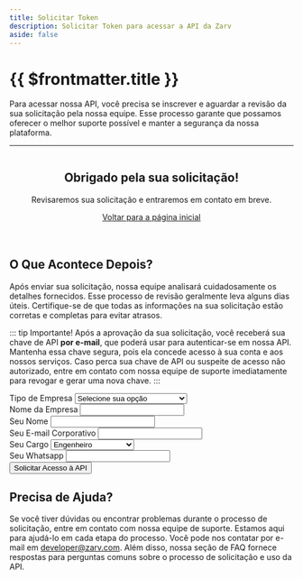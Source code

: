 ```yaml
---
title: Solicitar Token
description: Solicitar Token para acessar a API da Zarv
aside: false
---
```


<script setup>
import { ref } from 'vue'
import { useUrlSearchParams } from '@vueuse/core'

const origins = {
  'data-partner': 'Parceiro de Dados',
  'government': 'Governo',
  'insurance': 'Companhia de Seguros',
  'credit': 'Empresa de Finanças/Crédito',
  'startup': 'Startup',
  'other': 'Outro',
}

const params = useUrlSearchParams('hash-params', {
  origin: {
    type: String,
    default: null,
  },
})

const loading = ref(false)
const sent = ref(false)
const error = ref(false)
const name = ref('')
const email = ref('')
const phone = ref('')
const company = ref('')
const industry = ref(params.origin || null)
const role = ref('')

const submitForm = () => {
  loading.value = true;
  sent.value = false;
  if (!!email.value && !!name.value && !!phone.value && !!company.value && !!industry.value && !!role.value) {
    window.analytics.identify(email.value.toLowerCase(), {
      name: name.value,
      phone: phone.value,
      company: company.value,
      industry: industry.value,
      role: role.value,
    })
    window.analytics.track('DEVELOPER_TOKEN', {
      name: name.value,
      email: email.value.toLowerCase(),
      phone: phone.value,
      company: company.value,
      industry: origins[industry.value],
      role: role.value,
    });
  } else {
    error.value = true;
    loading.value = false;
  }
  sent.value = true;
};
</script>

# {{ $frontmatter.title }}<Badge type="warning" text="beta" />

Para acessar nossa API, você precisa se inscrever e aguardar a revisão da sua solicitação pela nossa equipe. Esse processo garante que possamos oferecer o melhor suporte possível e manter a segurança da nossa plataforma.

---

<div v-if="sent">
  <div style="text-align:center;padding-top:20px;padding-bottom:20px">
    <h2 style="font-weight:bold;border:none;margin-top:10px">Obrigado pela sua solicitação!</h2>

Revisaremos sua solicitação e entraremos em contato em breve.
  
  <a href="/" class="vp-button">Voltar para a página inicial</a>
</div>

## O Que Acontece Depois?

Após enviar sua solicitação, nossa equipe analisará cuidadosamente os detalhes fornecidos. Esse processo de revisão geralmente leva alguns dias úteis. Certifique-se de que todas as informações na sua solicitação estão corretas e completas para evitar atrasos.

::: tip Importante!
Após a aprovação da sua solicitação, você receberá sua chave de API **por e-mail**, que poderá usar para autenticar-se em nossa API. Mantenha essa chave segura, pois ela concede acesso à sua conta e aos nossos serviços. Caso perca sua chave de API ou suspeite de acesso não autorizado, entre em contato com nossa equipe de suporte imediatamente para revogar e gerar uma nova chave.
:::

</div>

<form @submit.prevent="submitForm" class="form" v-if="!sent">
  <div class="form-group">
    <label for="industry">Tipo de Empresa</label>
    <select v-model="industry" id="industry" required>
      <option value="" disabled selected>Selecione sua opção</option>
      <option value="data-partner">Parceiro de Dados</option>
      <option value="government">Governo</option>
      <option value="insurance">Companhia de Seguros</option>
      <option value="credit">Empresa de Finanças/Crédito</option>
      <option value="startup">Startup</option>
      <option value="other">Outro</option>
    </select>
  </div>
  <div class="form-group">
    <label for="company">Nome da Empresa</label>
    <input type="text" id="company" v-model="company" required />
  </div>
  <div class="form-group">
    <label for="name">Seu Nome</label>
    <input type="text" id="name" v-model="name" required />
  </div>
  <div class="form-group">
    <label for="email">Seu E-mail Corporativo</label>
    <input type="email" id="email" v-model="email" required />
  </div>
  <div class="form-group" required>
    <label for="role">Seu Cargo</label>
    <select v-model="role" id="role">
      <option value="engineer">Engenheiro</option>
      <option value="product-manager">Gerente de Produto</option>
      <option value="data-scientist">Cientista de Dados</option>
      <option value="business-analyst">Analista de Negócios</option>
      <option value="ceo">CEO</option>
      <option value="cto">CTO</option>
      <option value="founder">Fundador</option>
      <option value="other">Outro</option>
    </select>
  </div>
  <div class="form-group">
    <label for="phone">Seu Whatsapp</label>
    <input type="text" id="phone" v-model="phone" required />
  </div>
  <div class="form-group">
    <button type="submit" class="vp-button">Solicitar Acesso à API</button>
  </div>
</form>

## Precisa de Ajuda?

Se você tiver dúvidas ou encontrar problemas durante o processo de solicitação, entre em contato com nossa equipe de suporte. Estamos aqui para ajudá-lo em cada etapa do processo. Você pode nos contatar por e-mail em [developer@zarv.com](mailto:developer@zarv.com). Além disso, nossa seção de FAQ fornece respostas para perguntas comuns sobre o processo de solicitação e uso da API.
